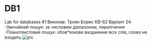 # DB1
Lab for databases #1
Виконав: Троян Борис КВ-62
Варіант 24:
  -Звичайний пошук: за числовим діапазоном, перелічення
  -Повнотекстовий пошук: обов*язкове входження всіх слів, слово не входить
![pic](https://github.com/shumnyj/DB1/1.png)
